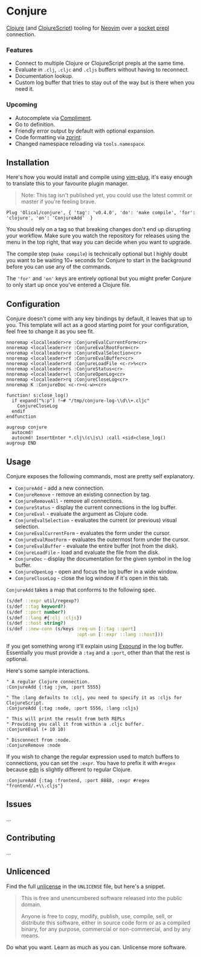 # Conjure

[Clojure][] (and [ClojureScript][]) tooling for [Neovim][] over a [socket prepl][prepl-post] connection.

### Features

 * Connect to multiple Clojure or ClojureScript prepls at the same time.
 * Evaluate in `.clj`, `.cljc` and `.cljs` buffers without having to reconnect.
 * Documentation lookup.
 * Custom log buffer that tries to stay out of the way but is there when you need it.

### Upcoming

 * Autocomplete via [Compliment][].
 * Go to definition.
 * Friendly error output by default with optional expansion.
 * Code formatting via [zprint][].
 * Changed namespace reloading via `tools.namespace`.

## Installation

Here's how you would install and compile using [vim-plug][], it's easy enough to translate this to your favourite plugin manager.

> Note: This tag isn't published yet, you could use the latest commit or master if you're feeling brave.

```viml
Plug 'Olical/conjure', { 'tag': 'v0.4.0', 'do': 'make compile', 'for': 'clojure', 'on': 'ConjureAdd'  }
```

You should rely on a tag so that breaking changes don't end up disrupting your workflow. Make sure you watch the repository for releases using the menu in the top right, that way you can decide when you want to upgrade.

The compile step (`make compile`) is technically optional but I highly doubt you want to be waiting 10+ seconds for Conjure to start in the background before you can use any of the commands.

The `'for'` and `'on'` keys are entirely optional but you might prefer Conjure to only start up once you've entered a Clojure file.

## Configuration

Conjure doesn't come with any key bindings by default, it leaves that up to you. This template will act as a good starting point for your configuration, feel free to change it as you see fit.

```viml
nnoremap <localleader>re :ConjureEvalCurrentForm<cr>
nnoremap <localleader>rr :ConjureEvalRootForm<cr>
vnoremap <localleader>re :ConjureEvalSelection<cr>
nnoremap <localleader>rf :ConjureEvalBuffer<cr>
nnoremap <localleader>rd :ConjureLoadFile <c-r>%<cr>
nnoremap <localleader>rs :ConjureStatus<cr>
nnoremap <localleader>rl :ConjureOpenLog<cr>
nnoremap <localleader>rq :ConjureCloseLog<cr>
nnoremap K :ConjureDoc <c-r><c-w><cr>

function! s:close_log()
  if expand("%:p") !~# "/tmp/conjure-log-\\d\\+.cljc"
    ConjureCloseLog
  endif
endfunction

augroup conjure
  autocmd!
  autocmd! InsertEnter *.clj\(c\|s\) :call <sid>close_log()
augroup END
```

## Usage

Conjure exposes the following commands, most are pretty self explanatory.

 * `ConjureAdd` - add a new connection.
 * `ConjureRemove` - remove an existing connection by tag.
 * `ConjureRemoveAll` - remove all connections.
 * `ConjureStatus` - display the current connections in the log buffer.
 * `ConjureEval` - evaluate the argument as Clojure code.
 * `ConjureEvalSelection` - evaluates the current (or previous) visual selection.
 * `ConjureEvalCurrentForm` - evaluates the form under the cursor.
 * `ConjureEvalRootForm` - evaluates the outermost form under the cursor.
 * `ConjureEvalBuffer` - evaluate the entire buffer (not from the disk).
 * `ConjureLoadFile` - load and evaluate the file from the disk.
 * `ConjureDoc` - display the documentation for the given symbol in the log buffer.
 * `ConjureOpenLog` - open and focus the log buffer in a wide window.
 * `ConjureCloseLog` - close the log window if it's open in this tab.

`ConjureAdd` takes a map that conforms to the following spec.

```clojure
(s/def ::expr util/regexp?)
(s/def ::tag keyword?)
(s/def ::port number?)
(s/def ::lang #{:clj :cljs})
(s/def ::host string?)
(s/def ::new-conn (s/keys :req-un [::tag ::port]
                          :opt-un [::expr ::lang ::host]))
```

If you get something wrong it'll explain using [Expound][] in the log buffer. Essentially you must provide a `:tag` and a `:port`, other than that the rest is optional.

Here's some sample interactions.

```viml
" A regular Clojure connection.
:ConjureAdd {:tag :jvm, :port 5555}

" The :lang defaults to :clj, you need to specify it as :cljs for ClojureScript.
:ConjureAdd {:tag :node, :port 5556, :lang :cljs}

" This will print the result from both REPLs
" Providing you call it from within a .cljc buffer.
:ConjureEval (+ 10 10)

" Disconnect from :node.
:ConjureRemove :node
```

If you wish to change the regular expression used to match buffers to connections, you can set the `:expr`. You have to prefix it with `#regex` because [edn][] is slightly different to regular Clojure.

```viml
:ConjureAdd {:tag :frontend, :port 8888, :expr #regex "frontend/.+\\.cljs"}
```

## Issues

...

## Contributing

...

## Unlicenced

Find the full [unlicense][] in the `UNLICENSE` file, but here's a snippet.

>This is free and unencumbered software released into the public domain.
>
>Anyone is free to copy, modify, publish, use, compile, sell, or distribute this software, either in source code form or as a compiled binary, for any purpose, commercial or non-commercial, and by any means.

Do what you want. Learn as much as you can. Unlicense more software.

[unlicense]: http://unlicense.org/
[clojure]: https://clojure.org/
[clojurescript]: https://clojurescript.org/
[neovim]: https://neovim.io/
[prepl-post]: https://oli.me.uk/2019-03-22-clojure-socket-prepl-cookbook/
[compliment]: https://github.com/alexander-yakushev/compliment
[zprint]: https://github.com/kkinnear/zprint
[vim-plug]: https://github.com/junegunn/vim-plug
[expound]: https://github.com/bhb/expound
[edn]: https://github.com/edn-format/edn
